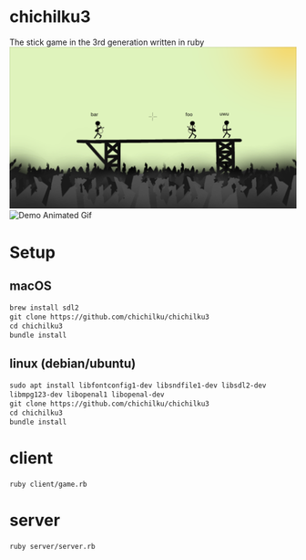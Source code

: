 # chichilku3
The stick game in the 3rd generation written in ruby
![Demo Picture](screenshots/chichilku3.png)
![Demo Animated Gif](screenshots/chichilku3.gif)

# Setup

macOS
-----

```
brew install sdl2
git clone https://github.com/chichilku/chichilku3
cd chichilku3
bundle install
```

linux (debian/ubuntu)
---------------------

```
sudo apt install libfontconfig1-dev libsndfile1-dev libsdl2-dev libmpg123-dev libopenal1 libopenal-dev
git clone https://github.com/chichilku/chichilku3
cd chichilku3
bundle install
```

# client

``ruby client/game.rb``

# server

``ruby server/server.rb``
